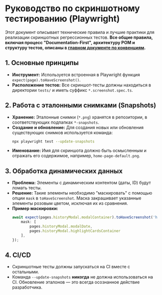 # Руководство по скриншотному тестированию (Playwright)

Этот документ описывает технические правила и лучшие практики для реализации скриншотных регрессионных тестов. **Все общие правила, включая процесс "Documentation-First", архитектуру POM и структуру тестов, описаны в [главном документе по конвенциям](../02_coding_conventions.md).**

## 1. Основные принципы

-   **Инструмент:** Используется встроенная в Playwright функция `expect(page).toHaveScreenshot()`.
-   **Расположение тестов:** Все скриншот-тесты должны находиться в директории `tests/` и иметь суффикс `*.screenshot.spec.ts`.

## 2. Работа с эталонными снимками (Snapshots)

-   **Хранение:** Эталонные снимки (`*.png`) хранятся в репозитории, в соответствующих подпапках `*-snapshots`.
-   **Создание и обновление:** Для создания новых или обновления существующих снимков используется команда:
    ```bash
    npx playwright test --update-snapshots
    ```
-   **Именование:** Имя для скриншота должно быть осмысленным и отражать его содержимое, например, `home-page-default.png`.

## 3. Обработка динамических данных

-   **Проблема:** Элементы с динамическим контентом (даты, ID) будут ломать тесты.
-   **Решение:** Такие элементы необходимо "маскировать" с помощью опции `mask` в `toHaveScreenshot`. Маска закрашивает указанные элементы розовым цветом, исключая их из сравнения.
-   **Пример маскировки:**
    ```typescript
    await expect(pages.historyModal.modalContainer).toHaveScreenshot('history-modal.png', {
        mask: [
            pages.historyModal.modalDate,
            pages.historyModal.highlightCardsContainer
        ],
    });
    ```

## 4. CI/CD

-   Скриншотные тесты должны запускаться на CI вместе с остальными.
-   Команда `--update-snapshots` **никогда** не должна использоваться на CI. Обновление эталонов — это всегда осознанное действие разработчика. 